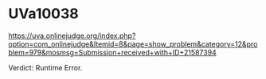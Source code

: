 # UVa10038
https://uva.onlinejudge.org/index.php?option=com_onlinejudge&Itemid=8&page=show_problem&category=12&problem=979&mosmsg=Submission+received+with+ID+21587394

Verdict: Runtime Error.
